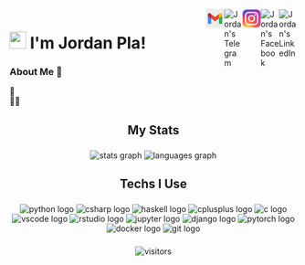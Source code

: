 <a href="https://www.linkedin.com/in/jordan-pla-2681521bb/">
  <img align="right" alt="Jordan's LinkedIn" width="32px" src="https://raw.githubusercontent.com/jordipynb/jordipynb/main/linkedin.svg" />
</a>
<a href="https://www.facebook.com/braydon.wang.5">
  <img align="right" alt="Jordan's Facebook" width="32px" src="https://raw.githubusercontent.com/jordipynb/jordipynb/main/facebook.svg" />
</a>
<a href="https://www.instagram.com/braydon.wang/">
  <img align="right" alt="Jordan's Instagram" width="32px" src="https://raw.githubusercontent.com/jordipynb/jordipynb/main/instagram.png" />
</a>
<a href="https://t.me/jordipi/">
  <img align="right" alt="Jordan's Telegram" width="32px" src="https://raw.githubusercontent.com/jordipynb/jordipynb/main/telegram.svg" />
</a>
<a href="mailto: jordanpg41@gmail.com">
  <img align="right" alt="Jordan's Email" width="32px" src="https://raw.githubusercontent.com/jordipynb/jordipynb/main/gmail.svg" />
</a>

# <img src="https://github.com/TheDudeThatCode/TheDudeThatCode/blob/master/Assets/Hi.gif" width="29px" height="30px"> I'm Jordan Pla!

<!--
**jordipynb/jordipynb** is a ✨ _special_ ✨ repository because its `README.md` (this file) appears on your GitHub profile.

Here are some ideas to get you started:

- 🔭 I’m currently working on ...
- 🌱 I’m currently learning ...
- 👯 I’m looking to collaborate on ...
- 🤔 I’m looking for help with ...
- 💬 Ask me about ...
- 📫 How to reach me: ...
- 😄 Pronouns: ...
- ⚡ Fun fact: ...
-->


### About Me 🚀
🌱  </br>
👨‍💻  </br>

###

<h2 align="center">My Stats</h2>

###

<div align="center">
    <img src="https://github-readme-stats.vercel.app/api?username=jordipynb&hide_title=true&show_icons=true&hide_border=true" height="200" width="490" alt="stats graph" />
    <img src="https://github-readme-stats-eight-theta.vercel.app/api/top-langs/?username=jordipynb&layout=compact&langs_count=8&hide_border=false)" height="200" width="300" alt="languages graph"
</div>

###

<h2 align="center">Techs I Use</h2>

###

<div align="center">
  <img src="https://cdn.jsdelivr.net/gh/devicons/devicon/icons/python/python-original.svg" height="40" width="52" alt="python logo"  />
  <img src="https://cdn.jsdelivr.net/gh/devicons/devicon/icons/csharp/csharp-original.svg" height="40" width="52" alt="csharp logo"  />
  <img src="https://cdn.jsdelivr.net/gh/devicons/devicon/icons/haskell/haskell-original.svg" height="40" width="52" alt="haskell logo"  />
  <img src="https://cdn.jsdelivr.net/gh/devicons/devicon/icons/cplusplus/cplusplus-plain.svg" height="40" width="52" alt="cplusplus logo"  />
  <img src="https://cdn.jsdelivr.net/gh/devicons/devicon/icons/c/c-plain.svg" height="40" width="52" alt="c logo"  />
  <img src="https://cdn.jsdelivr.net/gh/devicons/devicon/icons/vscode/vscode-original.svg" height="40" width="52" alt="vscode logo"  />
  <img src="https://cdn.jsdelivr.net/gh/devicons/devicon/icons/rstudio/rstudio-original.svg" height="40" width="52" alt="rstudio logo"  />
  <img src="https://cdn.jsdelivr.net/gh/devicons/devicon/icons/jupyter/jupyter-original-wordmark.svg" height="40" width="52" alt="jupyter logo"  />
  <img src="https://cdn.jsdelivr.net/gh/devicons/devicon/icons/django/django-plain.svg" height="40" width="52" alt="django logo"  />
  <img src="https://cdn.jsdelivr.net/gh/devicons/devicon/icons/pytorch/pytorch-original.svg" height="40" width="52" alt="pytorch logo"  />
  <img src="https://cdn.jsdelivr.net/gh/devicons/devicon/icons/docker/docker-original-wordmark.svg" height="40" width="52" alt="docker logo"  />
  <img src="https://cdn.jsdelivr.net/gh/devicons/devicon/icons/git/git-plain.svg" height="40" width="52" alt="git logo"  />
</div>

###

![visitors](https://visitor-badge.laobi.icu/badge?page_id=jordipynb.jordipynb)
